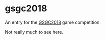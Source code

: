# gsgc2018

An entry for the [GSGC2018](https://gynvael.coldwind.pl/?id=686) game competition.

Not really much to see here.
